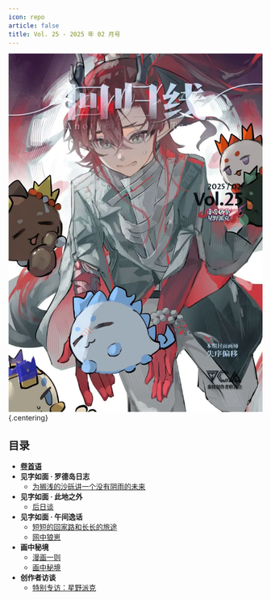 ```yaml
---
icon: repo
article: false
title: Vol. 25 - 2025 年 02 月号
---
```


![](./res/cover.webp) {.centering}

## 目录

- [**卷首语**](intro.html)
- **见字如面 · 罗德岛日志**
  - [为搁浅的沙砾讲一个没有阴雨的未来](article1.html)
- **见字如面 · 此地之外**
  - [后日谈](article2.html)
- **见字如面 · 午间逸话**
  - [短短的回家路和长长的旅途](article3.html)
  - [网中狼崽](article4.html)
- **画中秘境**
  - [漫画一则](comic1.html)
  - [画中秘境](paintings.html)
- **创作者访谈**
  - [特别专访：星野派克](interview.html)

<FakeAds />